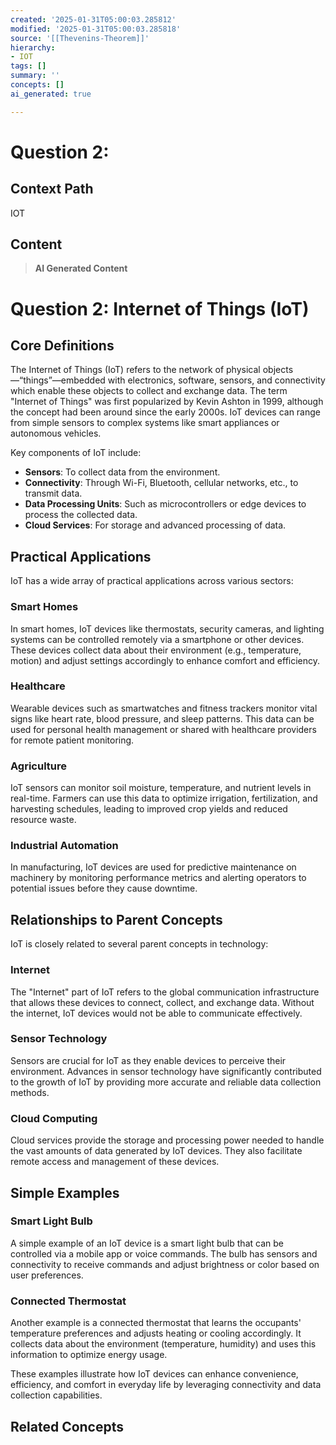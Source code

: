 ```yaml
---
created: '2025-01-31T05:00:03.285812'
modified: '2025-01-31T05:00:03.285818'
source: '[[Thevenins-Theorem]]'
hierarchy:
- IOT
tags: []
summary: ''
concepts: []
ai_generated: true

---
```


# Question 2:

## Context Path
IOT

## Content
> **AI Generated Content**
 # Question 2: Internet of Things (IoT)

## Core Definitions

The Internet of Things (IoT) refers to the network of physical objects—“things”—embedded with electronics, software, sensors, and connectivity which enable these objects to collect and exchange data. The term "Internet of Things" was first popularized by Kevin Ashton in 1999, although the concept had been around since the early 2000s. IoT devices can range from simple sensors to complex systems like smart appliances or autonomous vehicles.

Key components of IoT include:
- **Sensors**: To collect data from the environment.
- **Connectivity**: Through Wi-Fi, Bluetooth, cellular networks, etc., to transmit data.
- **Data Processing Units**: Such as microcontrollers or edge devices to process the collected data.
- **Cloud Services**: For storage and advanced processing of data.

## Practical Applications

IoT has a wide array of practical applications across various sectors:

### Smart Homes
In smart homes, IoT devices like thermostats, security cameras, and lighting systems can be controlled remotely via a smartphone or other devices. These devices collect data about their environment (e.g., temperature, motion) and adjust settings accordingly to enhance comfort and efficiency.

### Healthcare
Wearable devices such as smartwatches and fitness trackers monitor vital signs like heart rate, blood pressure, and sleep patterns. This data can be used for personal health management or shared with healthcare providers for remote patient monitoring.

### Agriculture
IoT sensors can monitor soil moisture, temperature, and nutrient levels in real-time. Farmers can use this data to optimize irrigation, fertilization, and harvesting schedules, leading to improved crop yields and reduced resource waste.

### Industrial Automation
In manufacturing, IoT devices are used for predictive maintenance on machinery by monitoring performance metrics and alerting operators to potential issues before they cause downtime.

## Relationships to Parent Concepts

IoT is closely related to several parent concepts in technology:

### Internet
The "Internet" part of IoT refers to the global communication infrastructure that allows these devices to connect, collect, and exchange data. Without the internet, IoT devices would not be able to communicate effectively.

### Sensor Technology
Sensors are crucial for IoT as they enable devices to perceive their environment. Advances in sensor technology have significantly contributed to the growth of IoT by providing more accurate and reliable data collection methods.

### Cloud Computing
Cloud services provide the storage and processing power needed to handle the vast amounts of data generated by IoT devices. They also facilitate remote access and management of these devices.

## Simple Examples

### Smart Light Bulb
A simple example of an IoT device is a smart light bulb that can be controlled via a mobile app or voice commands. The bulb has sensors and connectivity to receive commands and adjust brightness or color based on user preferences.

### Connected Thermostat
Another example is a connected thermostat that learns the occupants' temperature preferences and adjusts heating or cooling accordingly. It collects data about the environment (temperature, humidity) and uses this information to optimize energy usage.

These examples illustrate how IoT devices can enhance convenience, efficiency, and comfort in everyday life by leveraging connectivity and data collection capabilities.

## Related Concepts
